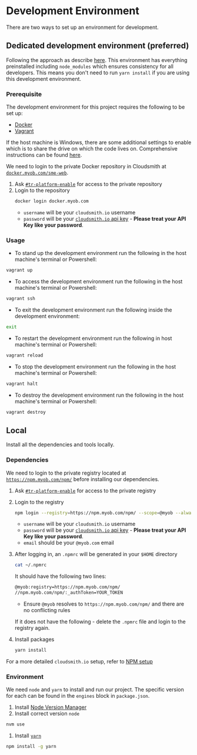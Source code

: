 # Development Environment
There are two ways to set up an environment for development. 

## Dedicated development environment (preferred)
Following the approach as describe [here](https://github.com/MYOB-Technology/sme-dev).
This environment has everything preinstalled including `node_modules` which ensures consistency for all developers.
This means you don't need to run `yarn install` if you are using this development environment.

### Prerequisite
The development environment for this project requires the following to be set up:

- [Docker](https://www.docker.com)
- [Vagrant](https://www.vagrantup.com)

If the host machine is Windows, there are some additional settings to enable which is to share the drive on which the code lives on.
Comprehensive instructions can be found [here](https://github.com/MYOB-Technology/sme-dev/blob/master/docs/setup-docker-windows.md).

We need to login to the private Docker repository in Cloudsmith at [`docker.myob.com/sme-web`](https://cloudsmith.io/~myob/repos/sme-web/packages/).

1. Ask [`#tr-platform-enable`](https://myob.slack.com/archives/C3F2M5NFP) for access to the private repository
1. Login to the repository
    ```sh
    docker login docker.myob.com
    ```
   * `username` will be your `cloudsmith.io` username
   * `password` will be your [`cloudsmith.io` api key](https://cloudsmith.io/user/settings/api/) - **Please treat your API Key like your password**.

### Usage

- To stand up the development environment run the following in the host machine's terminal or Powershell:
```sh
vagrant up
```

- To access the development environment run the following in the host machine's terminal or Powershell:
```sh
vagrant ssh
```

- To exit the development environment run the following inside the development environment:
```sh
exit
```

- To restart the development environment run the following in host machine's terminal or Powershell:
```sh
vagrant reload
```

- To stop the development environment run the following in the host machine's terminal or Powershell:
```sh
vagrant halt
```

- To destroy the development environment run the following in the host machine's terminal or Powershell:
```sh
vagrant destroy
```

## Local
Install all the dependencies and tools locally.

### Dependencies
We need to login to the private registry located at [`https://npm.myob.com/npm/`](https://npm.myob.com/npm/) before installing our dependencies.

1. Ask [`#tr-platform-enable`](https://myob.slack.com/archives/C3F2M5NFP) for access to the private registry
1. Login to the registry
    ```sh
    npm login --registry=https://npm.myob.com/npm/ --scope=@myob --always-auth
    ```
    * `username` will be your `cloudsmith.io` username
    * `password` will be your [`cloudsmith.io` api key](https://cloudsmith.io/user/settings/api/) - **Please treat your API Key like your password**.
    * `email` should be your `@myob.com` email
1. After logging in, an `.npmrc` will be generated in your `$HOME` directory
    ```bash
    cat ~/.npmrc
    ```
    It should have the following two lines:

    ```txt
    @myob:registry=https://npm.myob.com/npm/
    //npm.myob.com/npm/:_authToken=YOUR_TOKEN
    ```
    * Ensure `@myob` resolves to `https://npm.myob.com/npm/` and there are no conflicting rules

    If it does not have the following - delete the `.npmrc` file and login to the registry again.
1. Install packages
    ```sh
    yarn install
    ```

For a more detailed `cloudsmith.io` setup, refer to [NPM setup](https://cloudsmith.io/~myob/repos/npm/setup/#formats-npm)

### Environment

We need `node` and `yarn` to install and run our project. The specific version for each can be found in the `engines` block in `package.json`.

1. Install [Node Version Manager](https://github.com/nvm-sh/nvm) 
1. Install correct version `node`

  ```sh
  nvm use
  ```
1. Install [`yarn`](https://yarnpkg.com/)

  ```sh
  npm install -g yarn
  ```

